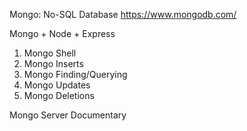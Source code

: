 Mongo: No-SQL Database
https://www.mongodb.com/

Mongo + Node + Express

1. Mongo Shell
2. Mongo Inserts
3. Mongo Finding/Querying
4. Mongo Updates
5. Mongo Deletions

Mongo Server Documentary
